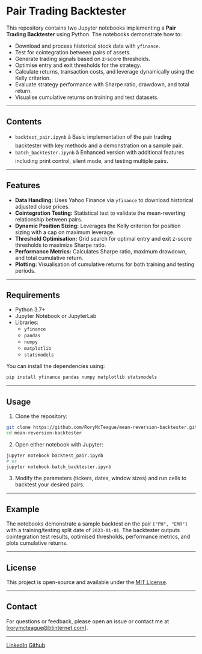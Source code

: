 
# Pair Trading Backtester

This repository contains two Jupyter notebooks implementing a **Pair Trading Backtester** using Python. The notebooks demonstrate how to:

- Download and process historical stock data with `yfinance`.
- Test for cointegration between pairs of assets.
- Generate trading signals based on z-score thresholds.
- Optimise entry and exit thresholds for the strategy.
- Calculate returns, transaction costs, and leverage dynamically using the Kelly criterion.
- Evaluate strategy performance with Sharpe ratio, drawdown, and total return.
- Visualise cumulative returns on training and test datasets.

---

## Contents

- `backtest_pair.ipynb` â Basic implementation of the pair trading backtester with key methods and a demonstration on a sample pair.
- `batch_backtester.ipynb` â Enhanced version with additional features including print control, silent mode, and testing multiple pairs.

---

## Features

- **Data Handling:** Uses Yahoo Finance via `yfinance` to download historical adjusted close prices.
- **Cointegration Testing:** Statistical test to validate the mean-reverting relationship between pairs.
- **Dynamic Position Sizing:** Leverages the Kelly criterion for position sizing with a cap on maximum leverage.
- **Threshold Optimisation:** Grid search for optimal entry and exit z-score thresholds to maximize Sharpe ratio.
- **Performance Metrics:** Calculates Sharpe ratio, maximum drawdown, and total cumulative return.
- **Plotting:** Visualisation of cumulative returns for both training and testing periods.

---

## Requirements

- Python 3.7+
- Jupyter Notebook or JupyterLab
- Libraries:
  - `yfinance`
  - `pandas`
  - `numpy`
  - `matplotlib`
  - `statsmodels`

You can install the dependencies using:

```bash
pip install yfinance pandas numpy matplotlib statsmodels
```

---

## Usage

1. Clone the repository:

```bash
git clone https://github.com/RoryMcTeague/mean-reversion-backtester.git
cd mean-reversion-backtester
```

2. Open either notebook with Jupyter:

```bash
jupyter notebook backtest_pair.ipynb
# or
jupyter notebook batch_backtester.ipynb
```

3. Modify the parameters (tickers, dates, window sizes) and run cells to backtest your desired pairs.

---

## Example

The notebooks demonstrate a sample backtest on the pair `["PH", "EMR"]` with a training/testing split date of `2023-01-01`. The backtester outputs cointegration test results, optimised thresholds, performance metrics, and plots cumulative returns.

---

## License

This project is open-source and available under the [MIT License](LICENSE).

---

## Contact

For questions or feedback, please open an issue or contact me at [rorymcteague@btinternet.com].

---

[LinkedIn](https://www.linkedin.com/in/rory-mcteague-b78637161/)
[Github](https://github.com/RoryMcTeague)

